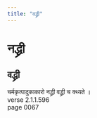 ```yaml
---
title: "वद्ध्री"
---
```


# नद्ध्री
## वद्ध्री
चर्मकृत्पादुकाकारो नद्ध्री वद्ध्री च क्थ्यते ।<br />verse 2.1.1.596<br />page 0067


